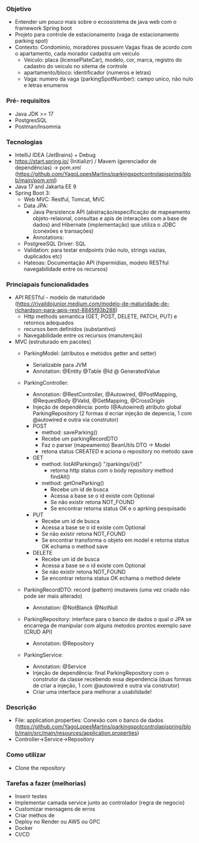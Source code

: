### Objetivo
 - Entender um pouco mais sobre o ecossistema de java web com o framework Spring boot
 - Projeto para controle de estacionamento (vaga de estacionamento parking spot)
 - Contexto: Condominio, moradores possuem Vagas fixas de acordo com o apartamento, cada morador cadastra um veiculo
   - Veiculo: placa (licensePlateCar), modelo, cor, marca, registro do cadastro do veiculo no sitema de controle
   - apartamento/bloco: identificador (numeros e letras)
   - Vaga: numero da vaga (parkingSpotNumber): campo unico, não nulo e letras enumeros

### Pré- requisitos
 - Java JDK >= 17
 - PostgresSQL
 - Postman/Insomnia

### Tecnologias
- IntelliJ IDEA (JetBrains) + Debug
- https://start.spring.io/ (Initializr) / Mavem (gerenciador de dependências) -> pom.xml (https://github.com/YagoLopesMartins/parkingspotcontrolapispring/blob/main/pom.xml)
- Java 17 and Jakarta EE 9
- Spring Boot 3:
  - Web MVC: Restful, Tomcat, MVC
  - Data JPA:
    - Java Persistence API (abstração/especificação de mapeamento objeto-relaional, consultas e apis de interações com a base de dados) and Hibernate (implementação) que utiliza o JDBC (conexões e transações)
    - Annotations: 
  - PostgreeSQL Driver: SQL
  - Validation: para testar endpoints (não nulo, strings vazias, duplicados etc)
  - Hateoas: Documentação API (hipermidias, modelo RESTful navegabilidade entre os recursos)

### Princiapais funcionalidades
- API RESTful - modelo de maturidade (https://rivaildojunior.medium.com/modelo-de-maturidade-de-richardson-para-apis-rest-8845f93b288)
  - Http methods semantica (GET, POST, DELETE, PATCH, PUT) e retornos adequados
  - recursos bem definidos (substantivo)
  - Navegabilidade entre os recursos (manutenção)
- MVC (estruturado em pacotes)
  - ParkingModel: (atributos e metódos getter and setter)
    - Serializable para JVM
    - Annotation: @Entity @Table @Id @ GeneratedValue
  - ParkingController:
    - Annotation: @RestController,  @Autowired, @PostMapping, @RequestBody @Valid, @GetMapping, @CrossOrigin
    - Injeção de dependência: ponto (@Autowired) atributo global ParkingRepository  (2 formas d ecriar injeção de depencia, 1 com @autowired e outra via construtor)
    - POST
      - method: saveParking()
      - Recebe um parkingRecordDTO
      - Faz o parser (mapeamento) BeanUtils DTO -> Model
      - retona status CREATED e aciona o repository no metodo save
    - GET
      - method: listAllParkings() "/parkings/{id}"
        - retorna http status com o body repository method findAll()
      - method: getOneParking()
        - Recebe um id de busca
        - Acessa a base se o id existe com Optional
        - Se não existir retona NOT_FOUND
        - Se encontrar retorna status OK e o aprking pesquisado
    - PUT
        - Recebe um id de busca
        - Acessa a base se o id existe com Optional
        - Se não existir retona NOT_FOUND
        - Se encontrar transforma o objeto em model e retorna status OK echama o method save
    - DELETE
        - Recebe um id de busca
        - Acessa a base se o id existe com Optional
        - Se não existir retona NOT_FOUND
        - Se encontrar retorna status OK echama o method delete
      
  - ParkingRecordDTO: record (pattern) imutaveis (uma vez criado não pode ser mais alterado)
    - Annotation: @NotBlanck @NotNull
  - ParkingRepository: interface para o banco de dados o qual o JPA se encarrega de manipular com alguns metodos prontos exemplo save (CRUD API)
    - Annotation: @Repository
  - ParkingService: 
    - Annotation: @Service
    - Injeção de dependência:  final ParkingRepository  com o construtor da classe recebendo essa dependencia (duas formas de criar a injeção, 1 com @autowired e outra via construtor)
    - Criar uma interface para melhorar a usabilidade!

### Descrição
- File: application.properties: Conexão com o banco de dados (https://github.com/YagoLopesMartins/parkingspotcontrolapispring/blob/main/src/main/resources/application.properties)
- Controller->Service->Repository

### Como utilizar
- Clone the repository

### Tarefas a fazer (melhorias)
- Inserir testes
- Implementar camada service junto ao controlador (regra de negocio)
- Customizar mensagens de erros
- Criar methos de 
- Deploy no Render ou AWS ou GPC
- Docker
- CI/CD
